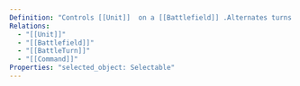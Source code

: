 ```yaml
---
Definition: "Controls [[Unit]]  on a [[Battlefield]] .Alternates turns with any other commanders.Controls when to end their turn.Either an AI or HumanCan give a command to a [[Unit]] under their control."
Relations:
  - "[[Unit]]"
  - "[[Battlefield]]"
  - "[[BattleTurn]]"
  - "[[Command]]"
Properties: "selected_object: Selectable"
---
```

